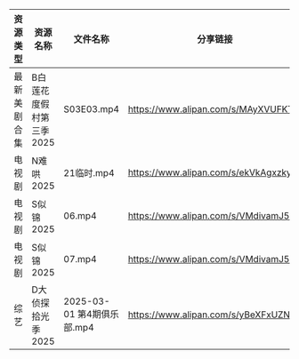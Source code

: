| 资源类型   | 资源名称           | 文件名称                  | 分享链接                                 | 更新时间                |
| ------ | -------------- | --------------------- | ------------------------------------ | ------------------- |
| 最新美剧合集 | B白莲花度假村第三季2025 | S03E03.mp4            | https://www.alipan.com/s/MAyXVUFKTrn | 2025-03-03 16:05:21 |
| 电视剧    | N难哄2025        | 21临时.mp4              | https://www.alipan.com/s/ekVkAgxzkyz | 2025-03-03 14:06:39 |
| 电视剧    | S似锦2025        | 06.mp4                | https://www.alipan.com/s/VMdivamJ5t3 | 2025-03-03 00:06:55 |
| 电视剧    | S似锦2025        | 07.mp4                | https://www.alipan.com/s/VMdivamJ5t3 | 2025-03-03 00:06:55 |
| 综艺     | D大侦探拾光季2025    | 2025-03-01 第4期俱乐部.mp4 | https://www.alipan.com/s/yBeXFxUZNbB | 2025-03-03 00:08:08 |
